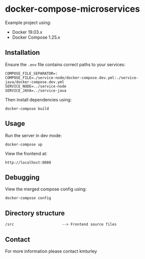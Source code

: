 # docker-compose-microservices

Example project using:

* Docker 19.03.x
* Docker Compose 1.25.x


## Installation

Ensure the `.env` file contains correct paths to your services:

    COMPOSE_FILE_SEPARATOR=:
    COMPOSE_FILE=./service-node/docker-compose.dev.yml:./service-java/docker-compose.dev.yml
    SERVICE_NODE=../service-node
    SERVICE_JAVA=../service-java

Then install dependencies using:

    docker-compose build


## Usage

Run the server in dev mode:

    docker-compose up

View the frontend at:

    http://localhost:8080


## Debugging

View the merged compose config using:

    docker-compose config


## Directory structure

    /src                      --> Frontend source files


## Contact

For more information please contact kmturley
